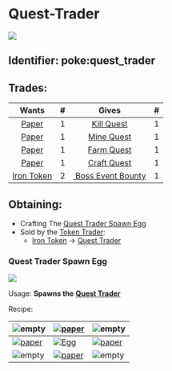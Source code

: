 # Quest-Trader

![](https://github.com/user-attachments/assets/39e64b4f-1c78-47f0-84d3-56321cee9e2f)

## Identifier: **poke:quest\_trader** <a href="#identifier" id="identifier"></a>

## Trades:

<table><thead><tr><th align="center">Wants</th><th data-type="number">#</th><th align="center">Gives</th><th data-type="number">#</th></tr></thead><tbody><tr><td align="center"><a href="https://minecraft.wiki/w/Paper"><img src="https://minecraft.wiki/images/Paper_JE2_BE2.png?9c3be" alt="" data-size="line">Paper</a></td><td>1</td><td align="center"><a href="https://github.com/ItsMePok/PFE/wiki/Kill-Quest">Kill Quest</a></td><td>1</td></tr><tr><td align="center"><a href="https://minecraft.wiki/w/Paper"><img src="https://minecraft.wiki/images/Paper_JE2_BE2.png?9c3be" alt="" data-size="line">Paper</a></td><td>1</td><td align="center"><a href="https://github.com/ItsMePok/PFE/wiki/Mine-Quest">Mine Quest</a></td><td>1</td></tr><tr><td align="center"><a href="https://minecraft.wiki/w/Paper"><img src="https://minecraft.wiki/images/Paper_JE2_BE2.png?9c3be" alt="" data-size="line">Paper</a></td><td>1</td><td align="center"><a href="https://github.com/ItsMePok/PFE/wiki/Farm-Quest">Farm Quest</a></td><td>1</td></tr><tr><td align="center"><a href="https://minecraft.wiki/w/Paper"><img src="https://minecraft.wiki/images/Paper_JE2_BE2.png?9c3be" alt="" data-size="line">Paper</a></td><td>1</td><td align="center"><a href="https://github.com/ItsMePok/PFE/wiki/Kill-Quest">Craft Quest</a></td><td>1</td></tr><tr><td align="center"><a href="../../items/tokens/iron-token.md"><img src="https://github.com/ItsMePok/PFE/assets/136857747/aa3d5a31-9866-4bd1-bc09-ba7fa6775f7e" alt="" data-size="line">Iron Token</a></td><td>2</td><td align="center"><a href="../../items/misc/boss-event-bounty.md"><img src="https://github.com/ItsMePok/PFE/assets/136857747/96e32df1-7683-45df-b3c1-b3f9626231ed" alt="" data-size="line"> Boss Event Bounty</a></td><td>1</td></tr></tbody></table>

## Obtaining:

* Crafting The [Quest Trader Spawn Egg](https://github.com/ItsMePok/PFE/wiki/Quest-Trader#quest-trader-spawn-egg)
* Sold by the [Token Trader](https://pfewiki.gitbook.io/home/mobs/traders/token-trader):
  * [Iron Token](https://pfewiki.gitbook.io/home/items/tokens/iron-token) -> [Quest Trader](https://github.com/ItsMePok/PFE/wiki/Quest-Trader)

### Quest Trader Spawn Egg

![](https://github.com/user-attachments/assets/30ef4637-a970-4ab3-a916-cab0111aca3e)

Usage: **Spawns the** [**Quest Trader**](https://github.com/ItsMePok/PFE/wiki/Quest-Trader)

Recipe:

| ![empty](https://github.com/ItsMePok/PFE/assets/136857747/539f7ffa-6950-4eb0-9333-9a4bff3b15de)     | [![paper](https://minecraft.wiki/images/Paper\_JE2\_BE2.png?9c3be)](https://minecraft.wiki/w/Paper)            | ![empty](https://github.com/ItsMePok/PFE/assets/136857747/539f7ffa-6950-4eb0-9333-9a4bff3b15de)     |
| --------------------------------------------------------------------------------------------------- | -------------------------------------------------------------------------------------------------------------- | --------------------------------------------------------------------------------------------------- |
| [![paper](https://minecraft.wiki/images/Paper\_JE2\_BE2.png?9c3be)](https://minecraft.wiki/w/Paper) | [![Egg](https://minecraft.wiki/images/Egg\_JE2\_BE2.png?495d9\&format=original)](https://minecraft.wiki/w/Egg) | [![paper](https://minecraft.wiki/images/Paper\_JE2\_BE2.png?9c3be)](https://minecraft.wiki/w/Paper) |
| ![empty](https://github.com/ItsMePok/PFE/assets/136857747/539f7ffa-6950-4eb0-9333-9a4bff3b15de)     | [![paper](https://minecraft.wiki/images/Paper\_JE2\_BE2.png?9c3be)](https://minecraft.wiki/w/Paper)            | ![empty](https://github.com/ItsMePok/PFE/assets/136857747/539f7ffa-6950-4eb0-9333-9a4bff3b15de)     |
